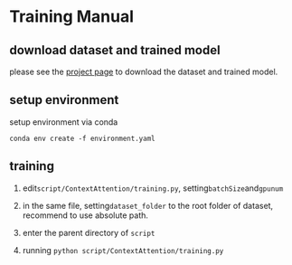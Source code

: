 # Training Manual

## download dataset and trained model

please see the <a href="https://qugank.github.io/pqa.github.io" target="_blank">project page<a> to download the dataset and trained model.

## setup environment 

setup environment via conda

`conda env create -f environment.yaml`
## training 

1. edit`script/ContextAttention/training.py`, setting`batchSize`and`gpunum`

2. in the same file, setting`dataset_folder` to the root folder of dataset, recommend to use absolute path.

3. enter the parent directory of `script`

4. running `python script/ContextAttention/training.py`
